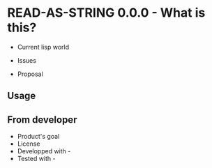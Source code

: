 # READ-AS-STRING 0.0.0 - What is this?

* Current lisp world

* Issues

* Proposal

## Usage

## From developer

* Product's goal
* License
* Developped with - 
* Tested with - 

